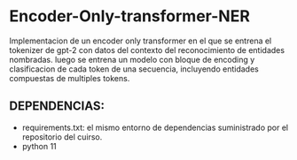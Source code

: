 # Encoder-Only-transformer-NER
Implementacion de un encoder only transformer en el que se entrena el tokenizer de gpt-2 con datos del contexto del reconocimiento de entidades nombradas. luego se entrena un modelo con bloque de encoding y clasificacion de cada token de una secuencia, incluyendo entidades compuestas de multiples tokens. 

## DEPENDENCIAS:
* requirements.txt: el mismo entorno de dependencias suministrado por el repositorio del cuirso. 
* python 11

